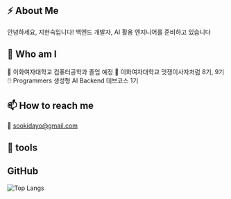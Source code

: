 ## ⚡ About Me 
안녕하세요, 지현숙입니다!
백엔드 개발자, AI 활용 엔지니어를 준비하고 있습니다

## 🏃 Who am I
🔭 이화여자대학교 컴퓨터공학과 졸업 예정
🦁 이화여자대학교 멋쟁이사자처럼 8기, 9기
🖱️ Programmers 생성형 AI Backend 데브코스 1기

## 📫 How to reach me 
📧 sookidayo@gmail.com

## 🏃 tools

## GitHub
![Top Langs](https://github-readme-stats.vercel.app/api/top-langs/?username=s0ooo0k&layout=compact)
